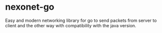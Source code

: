 # nexonet-go
Easy and modern networking library for go to send packets from server to client and the other way with compatibility with the java version.
